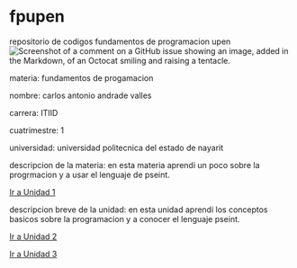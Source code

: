 # fpupen
repositorio de codigos fundamentos de programacion upen
![Screenshot of a comment on a GitHub issue showing an image, added in the Markdown, of an Octocat smiling and raising a tentacle.](https://img.freepik.com/vector-premium/concepto-programacion-desarrollo-software_126283-3047.jpg)


materia: fundamentos de progamacion 


nombre: carlos antonio andrade valles


carrera: ITIID


cuatrimestre: 1


universidad: universidad politecnica del estado de nayarit


descripcion de la materia: en esta materia aprendi un poco sobre la progrmacion y a usar el lenguaje de pseint.



[Ir a Unidad 1](https://github.com/MRsantiago701/INDP/tree/main/U1)


descripcion breve de la unidad: en esta unidad aprendi los conceptos basicos sobre la programacion y a conocer el lenguaje pseint.


[Ir a Unidad 2](https://github.com/MRsantiago701/INDP/tree/main/U1)

[Ir a Unidad 3](https://github.com/MRsantiago701/INDP/tree/main/U1)








